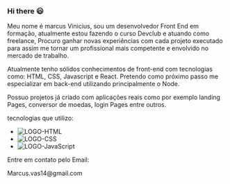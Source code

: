 ### Hi there :smiley:


Meu nome é marcus Vinicius, sou um desenvolvedor Front End em formação, atualmente estou fazendo o curso Devclub e atuando como freelance, Procuro ganhar novas experiências com cada projeto executado para assim me tornar um profissional mais competente e envolvido no mercado de trabalho.

Atualmente tenho sólidos conhecimentos de front-end com tecnologias como: HTML, CSS, Javascript e React. Pretendo como próximo passo me especializar em back-end utilizando principalmente o Node. 

Possuo projetos já criado com aplicações reais como por exemplo landing Pages, conversor de moedas, login Pages entre outros. 

tecnologias que utilizo:

- <img src="https://img.shields.io/badge/HTML5-E34F26?style=for-the-badge&logo=html5&logoColor=white" alt="LOGO-HTML">
- <img src="https://img.shields.io/badge/CSS3-1572B6?style=for-the-badge&logo=css3&logoColor=white" alt="LOGO-CSS">
- <img src="https://img.shields.io/badge/JavaScript-323330?style=for-the-badge&logo=javascript&logoColor=F7DF1E" alt="LOGO-JavaScript">

<p>Entre em contato pelo Email:<p/>
<p>Marcus.vas14@gmail.com<p/>
<!--
**MarcusVinicius14/MarcusVinicius14** is a ✨ _special_ ✨ repository because its `README.md` (this file) appears on your GitHub profile.

Here are some ideas to get you started:

- 🔭 I’m currently working on ...
- 🌱 I’m currently learning ...
- 👯 I’m looking to collaborate on ...
- 🤔 I’m looking for help with ...
- 💬 Ask me about ...
- 📫 How to reach me: ...
- 😄 Pronouns: ...
- ⚡ Fun fact: ...
-->
